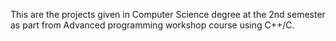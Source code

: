 This are the projects given in Computer Science degree at the 2nd semester as part from 
Advanced programming workshop course using C++/C.

